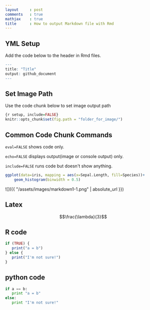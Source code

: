 ```yaml
---
layout     : post
comments   : true
mathjax    : true
title      : How to output Markdown file with Rmd
---
```

<script type="text/javascript" async src="//cdn.mathjax.org/mathjax/latest/MathJax.js?config=TeX-MML-AM_CHTML">
</script>

YML Setup
---------

Add the code below to the header in Rmd files.
<!--more-->

```r
---
title: "Title"
output: github_document
---
```

Set Image Path
--------------

Use the code chunk below to set image output path

```r
{r setup, include=FALSE}
knitr::opts_chunk$set(fig.path = "folder_for_image/")
```

Common Code Chunk Commands
--------------------------

`eval=FALSE` shows code only.

`echo=FALSE` displays output(image or console output) only.

`include=FALSE` runs code but doesn't show anything.

```r
ggplot(data=iris, mapping = aes(x=Sepal.Length, fill=Species))+
    geom_histogram(binwidth = 0.5)
```


![]({{ "/assets/images/markdown1-1.png" | absolute_url }})

## Latex
$$\frac{\lambda}{3}$$

## R code
```r
if (TRUE) {
   print("a = b") 
} else {
   print("I'm not sure!")
}
```

## python code
```python
if a == b:
   print "a = b"
else:
   print "I'm not sure!"
```

